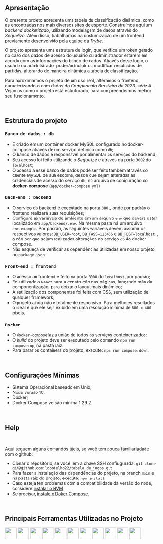 ## Apresentação

O presente projeto apresenta uma tabela de classificação dinâmica, como as encontradas nos mais diversos sites de esporte. Construímos aqui um *backend dockerizado*, utilizando modelagem de dados através do *Sequelize*. Além disso, trabalhamos na costumização de um frontend previamente desenvolvido pela equipe da *Trybe*.

O projeto apresenta uma estrutura de login, que verifica um token gerado no caso dos dados de acesso do usuário ou administrador estarem em acordo com as informações do banco de dados. Através desse login, o usuário ou administrador poderão incluir ou modificar resultados de partidas, alterando de maneira dinâmica a tabela de classificação.

Para aproximarmos o projeto de um uso real, alteramos o frontend, caracterizando-o com dados do *Campeonato Brasileiro de 2023, série A*. Vejamos como o projeto está estruturado, para compreendermos melhor seu funcionamento.

<br />

## Estrutura do projeto

### `Banco de dados : db`

- É criado em um container docker MySQL configurado no docker-compose através de um serviço definido como `db`;
- O banco de dados é responsável por alimentar os serviços do backend;
- Seu acesso foi feito utilizando o *Sequelize* e através da porta `3002` do `localhost`;
- O acesso a esse banco de dados pode ser feito também através do cliente MySQL de sua escolha, desde que sejam alteradas as credenciais de acesso do serviço `db`, no arquivo de coniguração do **docker-compose** (`app/docker-compose.yml`)
  
### `Back-end : backend`

- O serviço do backend é executado na porta `3001`, onde por padrão o frontend realizará suas requisições;
- Configure as variáveis de ambiente em um arquivo `env` que deverá estar localizado em `app/backend/.env`. Na mesma pasta há um arquivo `env.example`. Por padrão, as seguintes variáveis devem assumir os respectivos valores: `DB_USER=root`, `DB_PASS=123456` e `DB_HOST=localhost `, a não ser que sejam realizadas alterações no serviço `db` do docker compose.
- Não esqueça de verificar as dependências utilizadas em nosso projeto no `package.json`

### `Front-end : frontend`

- O acesso ao frontend é feito na porta `3000` do `localhost`, por padrão;
- Foi utilizado o `React` para a construção das páginas, lançando mão da componentização, para deixar o layout mais dinâmico;
- A estilização dos componentes foi feita com CSS, sem utilização de qualquer framework;
- O projeto ainda não é totalmente responsivo. Para melhores resultados o ideal é que ele seja exibido em uma resolução mínima de `600 x 400` pixels.

### `Docker`

- O `docker-compose`faz a união de todos os serviços conteinerizados;
- O *build* do projeto deve ser executado pelo comando `npm run compose:up`, na pasta raiz.
- Para parar os containers do projeto, execute: `npm run compose:down`.

<br />

## Configurações Mínimas

- Sistema Operacional baseado em Unix;
- Node versão 16;
- Docker;
- Docker Compose versão mínima 1.29.2
  
<br />

## Help

<br />

Aqui seguem alguns comandos úteis, se você tem pouca familiariadade com o github:

- Clonar o repositório, se você tem a chave SSH confiugurada: `git clone git@github.com:lobotelho22/tabela_de_jogos.git`
- Para fazer a instalação das dependências do projeto, na branch `main` e na pasta raiz do projeto, execute: `npm install`
- Caso esteja ten problemas com a compatibilidade da versão do node, considere [instalar o NVM](https://www.freecodecamp.org/news/node-version-manager-nvm-install-guide/)
- Se precisar, [instale o Doker Compose](./utils/como_instalar_docker_compose.md).

<br />

## Principais Ferramentas Utilizadas no Projeto

<img src="https://cdn.jsdelivr.net/gh/devicons/devicon/icons/git/git-plain-wordmark.svg" height=37/> <img src="https://cdn.jsdelivr.net/gh/devicons/devicon/icons/nodejs/nodejs-plain.svg" height=37/> <img src="https://cdn.jsdelivr.net/gh/devicons/devicon/icons/javascript/javascript-plain.svg" height=37/> <img src="https://cdn.jsdelivr.net/gh/devicons/devicon/icons/typescript/typescript-original.svg" height=37/> <img src="https://cdn.jsdelivr.net/gh/devicons/devicon/icons/react/react-original.svg" height=37/> <img src="https://cdn.jsdelivr.net/gh/devicons/devicon/icons/docker/docker-original-wordmark.svg" height=37/> <img src="https://cdn.jsdelivr.net/gh/devicons/devicon/icons/sequelize/sequelize-original.svg" height=37/> <img src="https://cdn.jsdelivr.net/gh/devicons/devicon/icons/mysql/mysql-original.svg" height=37/> <img src="https://cdn.jsdelivr.net/gh/devicons/devicon/icons/mocha/mocha-plain.svg" height=37/> <img src="https://cdn.jsdelivr.net/gh/devicons/devicon/icons/css3/css3-plain-wordmark.svg" height=37/> <img src="https://cdn.jsdelivr.net/gh/devicons/devicon/icons/vscode/vscode-original.svg" height=37/>

